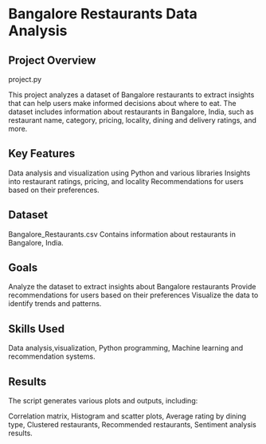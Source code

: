 # Bangalore Restaurants Data Analysis

## Project Overview

project.py

This project analyzes a dataset of Bangalore restaurants to extract insights that can help users make informed decisions about where to eat. The dataset includes information about restaurants in Bangalore, India, such as restaurant name, category, pricing, locality, dining and delivery ratings, and more.

## Key Features

Data analysis and visualization using Python and various libraries
Insights into restaurant ratings, pricing, and locality
Recommendations for users based on their preferences.

## Dataset

Bangalore_Restaurants.csv
Contains information about restaurants in Bangalore, India.

## Goals

Analyze the dataset to extract insights about Bangalore restaurants
Provide recommendations for users based on their preferences
Visualize the data to identify trends and patterns.

## Skills Used

Data analysis,visualization,
Python programming,
Machine learning and recommendation systems.

## Results

The script generates various plots and outputs, including:

Correlation matrix,
Histogram and scatter plots,
Average rating by dining type,
Clustered restaurants,
Recommended restaurants,
Sentiment analysis results.
